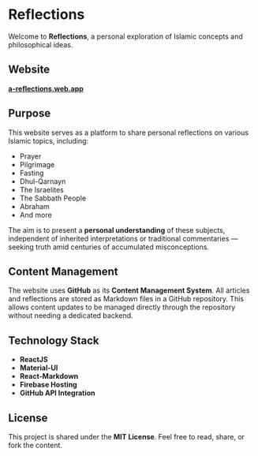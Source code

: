 # Reflections  

Welcome to **Reflections**, a personal exploration of Islamic concepts and philosophical ideas.  

## Website  

[**a-reflections.web.app**](https://a-reflections.web.app)  

## Purpose  

This website serves as a platform to share personal reflections on various Islamic topics, including:  

- Prayer  
- Pilgrimage  
- Fasting  
- Dhul-Qarnayn  
- The Israelites  
- The Sabbath People  
- Abraham  
- And more  

The aim is to present a **personal understanding** of these subjects, independent of inherited interpretations or traditional commentaries — seeking truth amid centuries of accumulated misconceptions.  

## Content Management  

The website uses **GitHub** as its **Content Management System**. All articles and reflections are stored as Markdown files in a GitHub repository. This allows content updates to be managed directly through the repository without needing a dedicated backend.  

## Technology Stack  

- **ReactJS**  
- **Material-UI**  
- **React-Markdown**  
- **Firebase Hosting**  
- **GitHub API Integration**  

## License  

This project is shared under the **MIT License**. Feel free to read, share, or fork the content.
